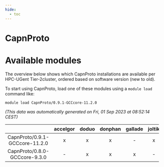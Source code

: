 ```yaml
---
hide:
  - toc
---
```


CapnProto
=========

# Available modules


The overview below shows which CapnProto installations are available per HPC-UGent Tier-2cluster, ordered based on software version (new to old).

To start using CapnProto, load one of these modules using a `module load` command like:

```shell
module load CapnProto/0.9.1-GCCcore-11.2.0
```

*(This data was automatically generated on Fri, 01 Sep 2023 at 08:52:14 CEST)*  

| |accelgor|doduo|donphan|gallade|joltik|skitty|swalot|victini|
| :---: | :---: | :---: | :---: | :---: | :---: | :---: | :---: | :---: |
|CapnProto/0.9.1-GCCcore-11.2.0|x|x|x|-|x|x|x|x|
|CapnProto/0.8.0-GCCcore-9.3.0|-|x|x|x|-|x|x|x|
